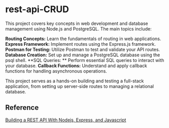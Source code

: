 # rest-api-CRUD
This project covers key concepts in web development and database management using Node.js and PostgreSQL. The main topics include:

**Routing Concepts:** Learn the fundamentals of routing in web applications.
**Express Framework:** Implement routes using the Express.js framework.
**Postman for Testing:** Utilize Postman to test and validate your API routes.
**Database Creation:** Set up and manage a PostgreSQL database using the psql shell.
**SQL Queries: ** Perform essential SQL queries to interact with your database.
**Callback Functions:** Understand and apply callback functions for handling asynchronous operations.

This project serves as a hands-on building and testing a full-stack application, from setting up server-side routes to managing a relational database.

## Reference 
[Building a REST API With Nodejs, Express, and Javascript](https://www.youtube.com/watch?v=DihOP19LQdg)

